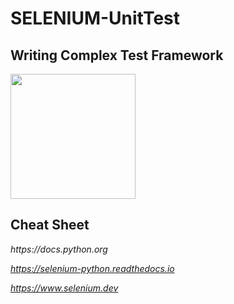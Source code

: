 # SELENIUM-UnitTest
## Writing Complex Test Framework

<img src="https://i.postimg.cc/251v7sWR/Screenshot-5.png" align="center" height="200">

## Cheat Sheet
<i>
https://docs.python.org

https://selenium-python.readthedocs.io
  
https://www.selenium.dev
  </i>
